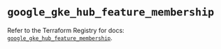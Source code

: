 # `google_gke_hub_feature_membership`

Refer to the Terraform Registry for docs: [`google_gke_hub_feature_membership`](https://registry.terraform.io/providers/hashicorp/google-beta/6.20.0/docs/resources/google_gke_hub_feature_membership).
